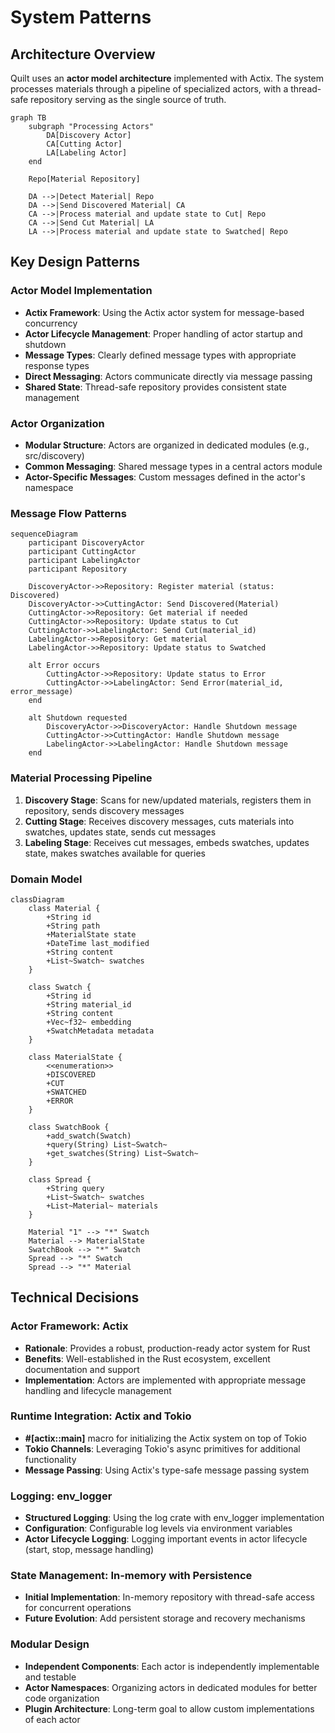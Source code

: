 # System Patterns

## Architecture Overview

Quilt uses an **actor model architecture** implemented with Actix. The system processes materials through a pipeline of specialized actors, with a thread-safe repository serving as the single source of truth.

```mermaid
graph TB
    subgraph "Processing Actors"
        DA[Discovery Actor]
        CA[Cutting Actor]
        LA[Labeling Actor]
    end

    Repo[Material Repository]

    DA -->|Detect Material| Repo
    DA -->|Send Discovered Material| CA
    CA -->|Process material and update state to Cut| Repo
    CA -->|Send Cut Material| LA
    LA -->|Process material and update state to Swatched| Repo
```

## Key Design Patterns

### Actor Model Implementation

- **Actix Framework**: Using the Actix actor system for message-based concurrency
- **Actor Lifecycle Management**: Proper handling of actor startup and shutdown
- **Message Types**: Clearly defined message types with appropriate response types
- **Direct Messaging**: Actors communicate directly via message passing
- **Shared State**: Thread-safe repository provides consistent state management

### Actor Organization

- **Modular Structure**: Actors are organized in dedicated modules (e.g., src/discovery)
- **Common Messaging**: Shared message types in a central actors module
- **Actor-Specific Messages**: Custom messages defined in the actor's namespace

### Message Flow Patterns

```mermaid
sequenceDiagram
    participant DiscoveryActor
    participant CuttingActor
    participant LabelingActor
    participant Repository

    DiscoveryActor->>Repository: Register material (status: Discovered)
    DiscoveryActor->>CuttingActor: Send Discovered(Material)
    CuttingActor->>Repository: Get material if needed
    CuttingActor->>Repository: Update status to Cut
    CuttingActor->>LabelingActor: Send Cut(material_id)
    LabelingActor->>Repository: Get material
    LabelingActor->>Repository: Update status to Swatched

    alt Error occurs
        CuttingActor->>Repository: Update status to Error
        CuttingActor->>LabelingActor: Send Error(material_id, error_message)
    end

    alt Shutdown requested
        DiscoveryActor->>DiscoveryActor: Handle Shutdown message
        CuttingActor->>CuttingActor: Handle Shutdown message
        LabelingActor->>LabelingActor: Handle Shutdown message
    end
```

### Material Processing Pipeline

1. **Discovery Stage**: Scans for new/updated materials, registers them in repository, sends discovery messages
2. **Cutting Stage**: Receives discovery messages, cuts materials into swatches, updates state, sends cut messages
3. **Labeling Stage**: Receives cut messages, embeds swatches, updates state, makes swatches available for queries

### Domain Model

```mermaid
classDiagram
    class Material {
        +String id
        +String path
        +MaterialState state
        +DateTime last_modified
        +String content
        +List~Swatch~ swatches
    }

    class Swatch {
        +String id
        +String material_id
        +String content
        +Vec~f32~ embedding
        +SwatchMetadata metadata
    }

    class MaterialState {
        <<enumeration>>
        +DISCOVERED
        +CUT
        +SWATCHED
        +ERROR
    }

    class SwatchBook {
        +add_swatch(Swatch)
        +query(String) List~Swatch~
        +get_swatches(String) List~Swatch~
    }

    class Spread {
        +String query
        +List~Swatch~ swatches
        +List~Material~ materials
    }

    Material "1" --> "*" Swatch
    Material --> MaterialState
    SwatchBook --> "*" Swatch
    Spread --> "*" Swatch
    Spread --> "*" Material
```

## Technical Decisions

### Actor Framework: Actix

- **Rationale**: Provides a robust, production-ready actor system for Rust
- **Benefits**: Well-established in the Rust ecosystem, excellent documentation and support
- **Implementation**: Actors are implemented with appropriate message handling and lifecycle management

### Runtime Integration: Actix and Tokio

- **#[actix::main]** macro for initializing the Actix system on top of Tokio
- **Tokio Channels**: Leveraging Tokio's async primitives for additional functionality
- **Message Passing**: Using Actix's type-safe message passing system

### Logging: env_logger

- **Structured Logging**: Using the log crate with env_logger implementation
- **Configuration**: Configurable log levels via environment variables
- **Actor Lifecycle Logging**: Logging important events in actor lifecycle (start, stop, message handling)

### State Management: In-memory with Persistence

- **Initial Implementation**: In-memory repository with thread-safe access for concurrent operations
- **Future Evolution**: Add persistent storage and recovery mechanisms

### Modular Design

- **Independent Components**: Each actor is independently implementable and testable
- **Actor Namespaces**: Organizing actors in dedicated modules for better code organization
- **Plugin Architecture**: Long-term goal to allow custom implementations of each actor
